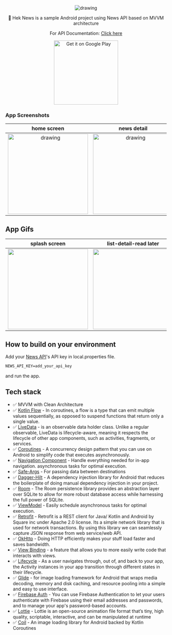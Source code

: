 <p align="center">
 <img src="https://github.com/kocerenes/FinancialInformationProject/blob/master/app/src/main/res/mipmap-xxxhdpi/ic_launcher.png?raw=true"  alt="drawing" />
</p>
<p align="center">  
📰 Hek News is a sample Android project using News API based on MVVM architecture
<br/>
<p align="center">For API Documentation: <a href="https://newsapi.org/docs">Click here</a></p>
</p>

<p align="center">
<a href='https://play.google.com/store/apps/details?id=com.ekheek.financialinformationproject'><img width="200px" alt='Get it on Google Play' src='https://play.google.com/intl/en_us/badges/images/generic/en_badge_web_generic.png'/></a>
</p>

### App Screenshots

| home screen | news detail | read later |
|:-:|:-:|:-:|
| <img src="https://github.com/kocerenes/FinancialInformationProject/blob/master/arts/ss.png?raw=true" alt="drawing" width="250"/> | <img src="https://github.com/kocerenes/FinancialInformationProject/blob/master/arts/ss2.png?raw=true" alt="drawing" width="250"/> | <img src="https://github.com/kocerenes/FinancialInformationProject/blob/master/arts/ss3.png?raw=true" alt="drawing" width="250"/> 

## App Gifs

| splash screen | list-detail-read later |
|:-:|:-:|
| <img src="https://github.com/kocerenes/FinancialInformationProject/blob/master/arts/gif1.gif?raw=true"  width="250"/> | <img src="https://github.com/kocerenes/FinancialInformationProject/blob/master/arts/gif3.gif?raw=true"  width="250"/> |

## How to build on your environment
Add your [News API](https://newsapi.org/)'s API key in local.properties file.
```xml
NEWS_API_KEY=add_your_api_key
```
and run the app.

## Tech stack
* ✅ MVVM with Clean Architecture
* ✅ [Kotlin Flow][33] - In coroutines, a flow is a type that can emit multiple values sequentially, as opposed to suspend functions that return only a single value.
* ✅ [LiveData][31] - is an observable data holder class. Unlike a regular observable, LiveData is lifecycle-aware, meaning it respects the lifecycle of other app components, such as activities, fragments, or services.
* ✅ [Coroutines][51] - A concurrency design pattern that you can use on Android to simplify code that executes asynchronously.
* ✅ [Navigation Component][24] - Handle everything needed for in-app navigation. asynchronous tasks for optimal execution.
* ✅ [Safe-Args][25] - For passing data between destinations
* ✅ [Dagger-Hilt][93] - A dependency injection library for Android that reduces the boilerplate of doing manual dependency injection in your project.
* ✅ [Room][94] - The Room persistence library provides an abstraction layer over SQLite to allow for more robust database access while harnessing the full power of SQLite.
* ✅ [ViewModel][17] - Easily schedule asynchronous tasks for optimal execution.
* ✅ [Retrofit][90] - Retrofit is a REST client for Java/ Kotlin and Android by Square inc under Apache 2.0 license. Its a simple network library that is used for network transactions. By using this library we can seamlessly capture JSON response from web service/web API.
* ✅ [OkHttp][23] - Doing HTTP efficiently makes your stuff load faster and saves bandwidth.
* ✅ [View Binding][11] - a feature that allows you to more easily write code that interacts with views.
* ✅ [Lifecycle][22] - As a user navigates through, out of, and back to your app, the Activity instances in your app transition through different states in their lifecycle.
* ✅ [Glide][27] - for image loading framework for Android that wraps media decoding, memory and disk caching, and resource pooling into a simple and easy to use interface.
* ✅ [Firebase Auth][91] - You can use Firebase Authentication to let your users authenticate with Firebase using their email addresses and passwords, and to manage your app's password-based accounts.
* ✅ [Lottie][45] - Lottie is an open-source animation file format that’s tiny, high quality, scriptable, interactive, and can be manipulated at runtime
* ✅ [Coil][21] - An image loading library for Android backed by Kotlin Coroutines

[11]: https://developer.android.com/topic/libraries/view-binding
[92]: https://coil-kt.github.io/coil/
[93]: https://developer.android.com/training/dependency-injection/hilt-android
[51]: https://developer.android.com/kotlin/coroutines
[90]: https://square.github.io/retrofit/
[33]: https://developer.android.com/kotlin/flow
[22]: https://developer.android.com/guide/components/activities/activity-lifecycle
[17]: https://developer.android.com/topic/libraries/architecture/viewmodel?gclid=Cj0KCQiA4uCcBhDdARIsAH5jyUlE1HL0TNxXu5b4pw6DEMOlRccWdVnqiRcLji7OHsDN6trNOKa-sdgaAr6rEALw_wcB&gclsrc=aw.ds
[23]: https://square.github.io/okhttp/
[24]: https://developer.android.com/guide/navigation/navigation-getting-started
[25]: https://developer.android.com/guide/navigation/navigation-pass-data
[31]: https://developer.android.com/topic/libraries/architecture/livedata
[27]: https://github.com/bumptech/glide
[85]: https://developer.android.com/topic/libraries/architecture/paging/v3-overview
[86]: https://developer.android.com/topic/libraries/data-binding
[95]: https://github.com/square/moshi
[9]: https://github.com/JakeWharton/timber
[91]: https://firebase.google.com/docs/auth/android/password-auth
[94]: https://developer.android.com/training/data-storage/room
[45]: https://lottiefiles.com/
[21]: https://coil-kt.github.io/coil/

